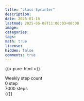 ```yaml
---
title: "class Sprinter"
description: 
date: 2025-01-16
lastmod: 2025-06-08T11:08:03+08:00
image: 
categories: 
tags: 
math: true
license: 
hidden: false
comments: true
---
```

{{< pure-html >}}
<div class="chart-wrap vertical">
  <div class="title">Weekly step count</div>
  <div class="grid">
    <div class="bottom"> 0 step </div>
    <div class="bar" style="--bar-value:0%;" data-name="0" title="06-02"></div>
    <div class="bar" style="--bar-value:0%;" data-name="0" title="06-03"></div>
    <div class="bar" style="--bar-value:0%;" data-name="0" title="06-04"></div>
    <div class="bar" style="--bar-value:0%;" data-name="0" title="06-05"></div>
    <div class="bar" style="--bar-value:0%;" data-name="0" title="06-06"></div>
    <div class="bar" style="--bar-value:0%;" data-name="0" title="06-07"></div>
    <div class="bar" style="--bar-value:0%;" data-name="0" title="06-08"></div>
<div class="top"> 7000 steps </div>
  </div>
</div>
{{</ pure-html >}}